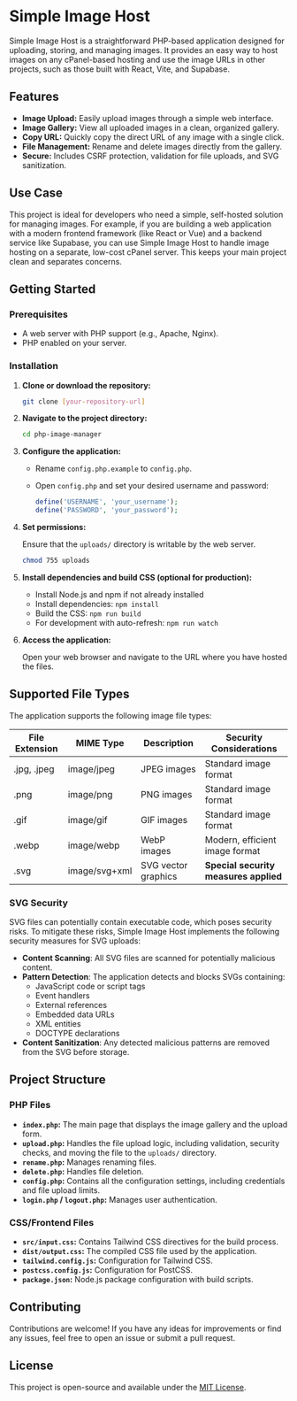 # Simple Image Host

Simple Image Host is a straightforward PHP-based application designed for uploading, storing, and managing images. It provides an easy way to host images on any cPanel-based hosting and use the image URLs in other projects, such as those built with React, Vite, and Supabase.

## Features

- **Image Upload:** Easily upload images through a simple web interface.
- **Image Gallery:** View all uploaded images in a clean, organized gallery.
- **Copy URL:** Quickly copy the direct URL of any image with a single click.
- **File Management:** Rename and delete images directly from the gallery.
- **Secure:** Includes CSRF protection, validation for file uploads, and SVG sanitization.

## Use Case

This project is ideal for developers who need a simple, self-hosted solution for managing images. For example, if you are building a web application with a modern frontend framework (like React or Vue) and a backend service like Supabase, you can use Simple Image Host to handle image hosting on a separate, low-cost cPanel server. This keeps your main project clean and separates concerns.

## Getting Started

### Prerequisites

- A web server with PHP support (e.g., Apache, Nginx).
- PHP enabled on your server.

### Installation

1.  **Clone or download the repository:**

    ```bash
    git clone [your-repository-url]
    ```

2.  **Navigate to the project directory:**

    ```bash
    cd php-image-manager
    ```

3.  **Configure the application:**

    - Rename `config.php.example` to `config.php`.
    - Open `config.php` and set your desired username and password:

      ```php
      define('USERNAME', 'your_username');
      define('PASSWORD', 'your_password');
      ```

4.  **Set permissions:**

    Ensure that the `uploads/` directory is writable by the web server.

    ```bash
    chmod 755 uploads
    ```

5.  **Install dependencies and build CSS (optional for production):**

    - Install Node.js and npm if not already installed
    - Install dependencies: `npm install`
    - Build the CSS: `npm run build`
    - For development with auto-refresh: `npm run watch`

6.  **Access the application:**

    Open your web browser and navigate to the URL where you have hosted the files.

## Supported File Types

The application supports the following image file types:

| File Extension | MIME Type | Description | Security Considerations |
|---------------|-----------|-------------|-------------------------|
| .jpg, .jpeg | image/jpeg | JPEG images | Standard image format |
| .png | image/png | PNG images | Standard image format |
| .gif | image/gif | GIF images | Standard image format |
| .webp | image/webp | WebP images | Modern, efficient image format |
| .svg | image/svg+xml | SVG vector graphics | **Special security measures applied** |

### SVG Security

SVG files can potentially contain executable code, which poses security risks. To mitigate these risks, Simple Image Host implements the following security measures for SVG uploads:

- **Content Scanning**: All SVG files are scanned for potentially malicious content.
- **Pattern Detection**: The application detects and blocks SVGs containing:
  - JavaScript code or script tags
  - Event handlers
  - External references
  - Embedded data URLs
  - XML entities
  - DOCTYPE declarations
- **Content Sanitization**: Any detected malicious patterns are removed from the SVG before storage.

## Project Structure

### PHP Files
- **`index.php`:** The main page that displays the image gallery and the upload form.
- **`upload.php`:** Handles the file upload logic, including validation, security checks, and moving the file to the `uploads/` directory.
- **`rename.php`:** Manages renaming files.
- **`delete.php`:** Handles file deletion.
- **`config.php`:** Contains all the configuration settings, including credentials and file upload limits.
- **`login.php` / `logout.php`:** Manages user authentication.

### CSS/Frontend Files
- **`src/input.css`:** Contains Tailwind CSS directives for the build process.
- **`dist/output.css`:** The compiled CSS file used by the application.
- **`tailwind.config.js`:** Configuration for Tailwind CSS.
- **`postcss.config.js`:** Configuration for PostCSS.
- **`package.json`:** Node.js package configuration with build scripts.

## Contributing

Contributions are welcome! If you have any ideas for improvements or find any issues, feel free to open an issue or submit a pull request.

## License

This project is open-source and available under the [MIT License](LICENSE).